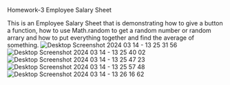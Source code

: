 Homework-3
Employee Salary Sheet

This is an Employee Salary Sheet that is demonstrating how to give a button a function, how to use Math.random to get a random number or random arrary and how to
put everything together and find the average of something.
![Desktop Screenshot 2024 03 14 - 13 25 31 56](https://github.com/anthonyjj/Homework-3-JavaScript-Employee-Salary-Sheet/assets/156860966/fb684219-1ee2-4cf5-8adb-b7d77aa39a17)
![Desktop Screenshot 2024 03 14 - 13 25 40 02](https://github.com/anthonyjj/Homework-3-JavaScript-Employee-Salary-Sheet/assets/156860966/528921d3-ec7d-4767-b991-2b800c6d30ae)
![Desktop Screenshot 2024 03 14 - 13 25 47 23](https://github.com/anthonyjj/Homework-3-JavaScript-Employee-Salary-Sheet/assets/156860966/831909d1-f0ec-4865-95ad-0fedef52c332)
![Desktop Screenshot 2024 03 14 - 13 25 57 48](https://github.com/anthonyjj/Homework-3-JavaScript-Employee-Salary-Sheet/assets/156860966/bc14c412-8621-4b1b-a183-47c49bcf3857)
![Desktop Screenshot 2024 03 14 - 13 26 16 62](https://github.com/anthonyjj/Homework-3-JavaScript-Employee-Salary-Sheet/assets/156860966/2312f870-3eb7-4518-9e15-3895bdc9755e)
